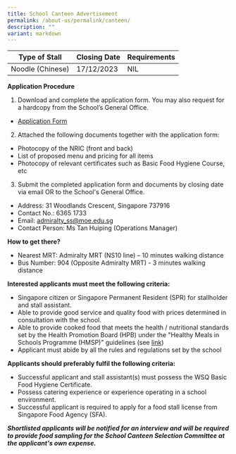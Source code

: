 ```yaml
---
title: School Canteen Advertisement
permalink: /about-us/permalink/canteen/
description: ""
variant: markdown
---
```

| Type of Stall | Closing Date | Requirements |
| -------- | -------- | -------- |
|Noodle (Chinese)    | 17/12/2023     | NIL     |



**Application Procedure**
1. Download and complete the application form. You may also request for a hardcopy from the School’s General Office.

* [Application Form](/files/canteen_application%20form.pdf)

2. Attached the following documents together with the application form:
* Photocopy of the NRIC (front and back)
* List of proposed menu and pricing for all items
* Photocopy of relevant certificates such as Basic Food Hygiene Course, etc

3. Submit the completed application form and documents by closing date via email OR to the School's General Office.

* Address: 	31 Woodlands Crescent, Singapore 737916
* Contact No.: 6365 1733
* Email: admiralty_ss@moe.edu.sg
* Contact Person: Ms Tan Huiping (Operations Manager)

**How to get there?**
* Nearest MRT: Admiralty MRT (NS10 line) – 10 minutes walking distance
* Bus Number: 904 (Opposite Admiralty MRT)  - 3 minutes walking distance

**Interested applicants must meet the following criteria:**
* Singapore citizen or Singapore Permanent Resident (SPR) for stallholder and stall assistant.
* Able to provide good service and quality food with prices determined in consultation with the school.
* Able to provide cooked food that meets the health / nutritional standards set by the Health Promotion Board (HPB) under the "Healthy Meals in Schools Programme (HMSP)" guidelines (see [link](https://www.hpb.gov.sg/schools/school-programmes/healthy-meals-in-schools-programme))
* Applicant must abide by all the rules and regulations set by the school

**Applicants should preferably fulfil the following criteria:**
* Successful applicant and stall assistant(s) must possess the WSQ Basic Food Hygiene Certificate.
* Possess catering experience or experience operating in a school environment.
* Successful applicant is required to apply for a food stall license from Singapore Food Agency (SFA).

***Shortlisted applicants will be notified for an interview and will be required to provide food sampling for the School Canteen Selection Committee at the applicant's own expense.***